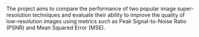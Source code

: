 The project aims to compare the performance of two popular image super-resolution techniques and evaluate their ability to improve the quality of low-resolution images using metrics such as Peak Signal-to-Noise Ratio (PSNR) and Mean Squared Error (MSE).

